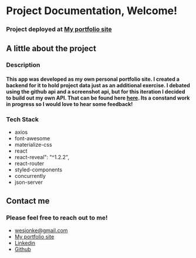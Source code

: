 # Project Documentation, Welcome!

### Project deployed at [My portfolio site](https://www.wesjonke.com 'Wes Jonke Portfolio') <br>

## A little about the project

### Description

#### This app was developed as my own personal portfolio site. I created a backend for it to hold project data just as an additional exercise. I debated using the github api and a screenshot api, but for this iteration I decided to build out my own API. That can be found here [here](https://github.com/Wjonke/PortfolioBackend 'Portfolio backend'). Its a constand work in progress so I would love to hear some feedback!


### Tech Stack

- axios
- font-awesome
- materialize-css
- react
- react-reveal": "^1.2.2",
- react-router
- styled-components
- concurrently   
- json-server



## Contact me

### Please feel free to reach out to me!

- wesjonke@gmail.com
- [My portfolio site](https://www.wesjonke.com 'Wes Jonke Portfolio')
- [Linkedin](https://www.linkedin.com/in/wes-jonke/ 'Wes Jonke')
- [Github](https://github.com/Wjonke 'Wes Jonke')

